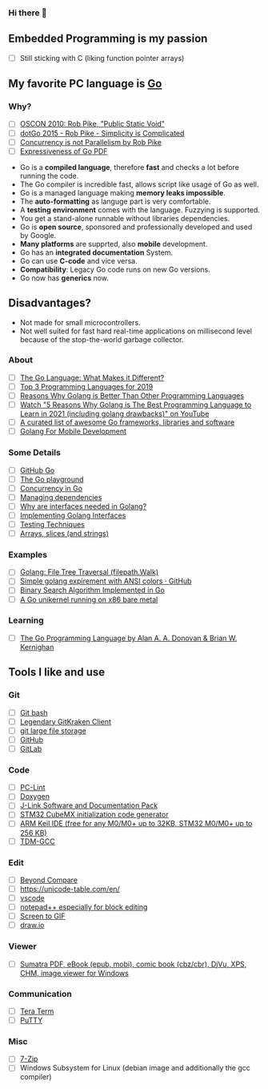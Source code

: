 ### Hi there 👋

<!--
**rokath/rokath** is a ✨ _special_ ✨ repository because its `README.md` (this file) appears on your GitHub profile.

Here are some ideas to get you started:

- 🔭 I’m currently working on ...
- 🌱 I’m currently learning ...
- 👯 I’m looking to collaborate on ...
- 🤔 I’m looking for help with ...
- 💬 Ask me about ...
- 📫 How to reach me: ...
- 😄 Pronouns: ...
- ⚡ Fun fact: ...


[![Anurag's GitHub stats](https://github-readme-stats.vercel.app/api?username=rokath)](https://github.com/anuraghazra/github-readme-stats)

[![Top Langs](https://github-readme-stats.vercel.app/api/top-langs/?username=rokath)](https://github.com/anuraghazra/github-readme-stats)

-->

## Embedded Programming is my passion

* [ ] Still sticking with C (liking function pointer arrays) 

## My favorite PC language is [Go](https://go.dev)

### Why?

* [ ] [OSCON 2010: Rob Pike, "Public Static Void"](https://youtu.be/5kj5ApnhPAE)
* [ ] [dotGo 2015 - Rob Pike - Simplicity is Complicated](https://youtu.be/rFejpH_tAHM)
* [ ] [Concurrency is not Parallelism by Rob Pike ](https://youtu.be/oV9rvDllKEg)
* [ ] [Expressiveness of Go PDF](https://go.dev/talks/2010/ExpressivenessOfGo-2010.pdf)
* Go is a **compiled language**, therefore **fast** and checks a lot before running the code.
* The Go compiler is incredible fast, allows script like usage of Go as well.
* Go is a managed language making **memory leaks impossible**.
* The **auto-formatting** as languge part is very comfortable.
* A **testing environment** comes with the language. Fuzzying is supported.
* You get a stand-alone runnable without libraries dependencies.
* Go is **open source**, sponsored and professionally developed and used by Google.
* **Many platforms** are supprted, also **mobile** development.
* Go has an **integrated documentation** System.
* Go can use **C-code** and vice versa.
* **Compatibility**: Legacy Go code runs on new Go versions.
* Go now has **generics** now.

## Disadvantages? 

* Not made for small microcontrollers.
* Not well suited for fast hard real-time applications on millisecond level because of the stop-the-world garbage collector.

### About

* [ ] [The Go Language: What Makes it Different?](https://youtu.be/FEFXjRoac_U)
* [ ] [Top 3 Programming Languages for 2019](https://youtu.be/_00HnjEMyew)
* [ ] [Reasons Why Golang is Better Than Other Programming Languages](https://productcoalition.com/reasons-why-golang-is-better-than-other-programming-languages-4714082bb1b1)
* [ ] [Watch "5 Reasons Why Golang is The Best Programming Language to Learn in 2021 (including golang drawbacks)" on YouTube](https://youtu.be/Xi779UBOGGM)
* [ ] [A curated list of awesome Go frameworks, libraries and software](https://pkg.go.dev/github.com/ik5/awesome-go?tab=overview#logging)
* [ ] [Golang For Mobile Development](https://medium.com/@ReemiShirsath/golang-for-mobile-development-c7391e690f71)

### Some Details

* [ ] [GitHub Go](https://github.com/golang)
* [ ] [The Go playground](https://play.golang.org/p/lYGWRHhT6Tm)
* [ ] [Concurrency in Go](https://youtu.be/LvgVSSpwND8)
* [ ] [Managing dependencies](https://golang.org/doc/modules/managing-dependencies)
* [ ] [Why are interfaces needed in Golang?](https://stackoverflow.com/questions/39092925/why-are-interfaces-needed-in-golang)
* [ ] [Implementing Golang Interfaces](https://link.medium.com/W5oEMjLEF8)
* [ ] [Testing Techniques](https://talks.golang.org/2014/testing.slide#1)
* [ ] [Arrays, slices (and strings)](https://blog.golang.org/slices)

### Examples

* [ ] [Golang: File Tree Traversal (filepath.Walk)](https://xojoc.pw/blog/golang-file-tree-traversal)
* [ ] [Simple golang expirement with ANSI colors · GitHub](https://gist.github.com/ik5/d8ecde700972d4378d87)
* [ ] [Binary Search Algorithm Implemented in Go](https://flaviocopes.com/golang-algorithms-binary-search/)
* [ ] [A Go unikernel running on x86 bare metal](https://github.com/icexin/eggos)

### Learning

* [ ] [The Go Programming Language by Alan A. A. Donovan & Brian W. Kernighan](https://www.amazon.de/-/en/Alan-Donovan/dp/0134190440)
<!--
* [ ] [techtarget](https://www.techtarget.com/searchitoperations/definition/Go-programming-language)
* [ ] https://gitlab.com/teaage/gospace/blob/master/books/MasteringGo_CreateGolang_production_applications.pdf
* [ ] https://gitlab.com/teaage/gospace/
-->


## Tools I like and use

### Git

* [ ] [Git bash](https://gitforwindows.org/)
* [ ] [Legendary GitKraken Client](https://www.gitkraken.com/)
* [ ] [git large file storage](https://git-lfs.github.com/)
* [ ] [GitHub](https://github.com/)
* [ ] [GitLab](https://gitlab.com/)

<!-- * [ ] https://gitlab.com/baumtec/meta/wikis/GitPcSetup -->

### Code

* [ ] [PC-Lint](https://web.archive.org/web/20180830042445/http://www.gimpel.com/html/ptch90.htm)
* [ ] [Doxygen](https://doxygen.nl/)
* [ ] [J-Link Software and Documentation Pack](https://www.segger.com/downloads/jlink/#J-LinkSoftwareAndDocumentationPack)
* [ ] [STM32 CubeMX initialization code generator](https://www.st.com/en/development-tools/stm32cubemx.html)
* [ ] [ARM Keil IDE (free for any M0/M0+ up to 32KB, STM32 M0/M0+ up to 256 KB)](https://www2.keil.com/mdk5)
* [ ] [TDM-GCC](https://jmeubank.github.io/tdm-gcc/)

### Edit

* [ ] [Beyond Compare](https://www.scootersoftware.com/)
* [ ] https://unicode-table.com/en/
* [ ] [vscode](https://code.visualstudio.com/)
* [ ] [notepad++ especially for block editing](https://notepad-plus-plus.org/downloads/)
* [ ] [Screen to GIF](https://www.screentogif.com/)
* [ ] [draw.io](https://github.com/jgraph/drawio-desktop/releases/)

### Viewer

* [ ] [Sumatra PDF, eBook (epub, mobi), comic book (cbz/cbr), DjVu, XPS, CHM, image viewer for Windows](https://www.sumatrapdfreader.org/free-pdf-reader)

### Communication

* [ ] [Tera Term](https://ttssh2.osdn.jp/index.html.en)
* [ ] [PuTTY](https://www.putty.org/)

### Misc

* [ ] [7-Zip](https://www.7-zip.org/)
* [ ] Windows Subsystem for Linux (debian image and additionally the gcc compiler)

<!--

-->


